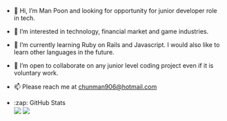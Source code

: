 - 👋 Hi, I’m Man Poon and looking for opportunity for junior developer role in tech.
- 👀 I’m interested in technology, financial market and game industries. 
- 🌱 I’m currently learning Ruby on Rails and Javascript. I would also like to learn other languages in the future. 
- 💞️ I’m open to collaborate on any junior level coding project even if it is voluntary work.
- 📫 Please reach me at chunman906@hotmail.com

- <summary>:zap: GitHub Stats </summary>
  <img align="center" src="https://github-readme-stats-eta-pearl.vercel.app/api?username=chunman906&show_icons=true&theme=gruvbox" />
 
  <img align="center" src="https://github-readme-stats-eta-pearl.vercel.app/api/top-langs/?username=chunman906&layout=compact" />  
 
<!---
chunman906/chunman906 is a ✨ special ✨ repository because its `README.md` (this file) appears on your GitHub profile.
You can click the Preview link to take a look at your changes.
--->
